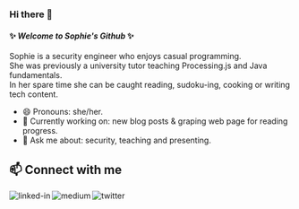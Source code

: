 ### Hi there 👋

#### ✨ _Welcome to Sophie's Github_ ✨

Sophie is a security engineer who enjoys casual programming.  
She was previously a university tutor teaching Processing.js and Java fundamentals.  
In her spare time she can be caught reading, sudoku-ing, cooking or writing tech content.

- 😄 Pronouns: she/her.  
- 🌱 Currently working on: new blog posts & graping web page for reading progress.  
- 💬 Ask me about: security, teaching and presenting.  
<!-- - ⚡ Fun fact: -->

## 📫 Connect with me
[<img align="left" alt="linked-in" src="https://img.shields.io/badge/linkedin-%230077B5.svg?&style=for-the-badge&logo=linkedin&logoColor=white" />](https://www.linkedin.com/in/sophiekaelin)
[<img align="left" alt="medium" src="https://img.shields.io/badge/medium-%2312100E.svg?&style=for-the-badge&logo=medium&logoColor=white" />](https://sophie-m-kaelin.medium.com/)
[<img align="left" alt="twitter" src="https://img.shields.io/badge/twitter-%231DA1F2.svg?&style=for-the-badge&logo=twitter&logoColor=white" />](https://twitter.com/sophiekaelin)
<br>
<br>

<!--
**sophieKaelin/sophieKaelin** is a ✨ _special_ ✨ repository because its `README.md` (this file) appears on your GitHub profile.

Here are some ideas to get you started:

- 🔭 I’m currently working on ...
- 🌱 I’m currently learning ...
- 👯 I’m looking to collaborate on ...
- 🤔 I’m looking for help with ...
- 💬 Ask me about ...
- 📫 How to reach me: ...
- 😄 Pronouns: ...
- ⚡ Fun fact: ...
-->
